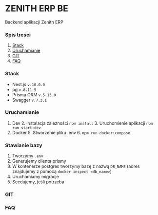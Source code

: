 # ZENITH ERP BE

Backend aplikacji Zenith ERP

### Spis treści

1. [Stack](#stack)
2. [Uruchamianie](#uruchamianie)
3. [GIT](#git)
4. [FAQ](#faq)

### Stack

- Nest.js `v.10.0.0`
- pg `v.8.11.5`
- Prisma ORM `v.5.13.0`
- Swagger `v.7.3.1`

### Uruchamianie

1. Dev 2. Instalacja zalezności `npm install` 3. Uruchomienie aplikacji `npm run start:dev`
2. Docker 5. Stworzenie pliku .env 6. `npm run docker:compose`

### Stawianie bazy

1. Tworzymy `.env`
2. Generujemy clienta prismy
3. W kontenerze postgres tworzymy bazę z nazwą `DB_NAME` (adres znajdujemy z pomocą `docker inspect <db_name>`)
4. Uruchamiamy migracje
5. Seedujemy, jeśli potrzeba

### GIT

### FAQ
